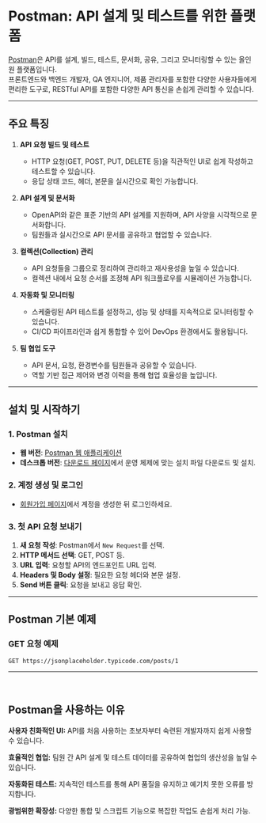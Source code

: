 # Postman: API 설계 및 테스트를 위한 플랫폼

[Postman](https://www.postman.com/)은 API를 설계, 빌드, 테스트, 문서화, 공유, 그리고 모니터링할 수 있는 올인원 플랫폼입니다.  
프론트엔드와 백엔드 개발자, QA 엔지니어, 제품 관리자를 포함한 다양한 사용자들에게 편리한 도구로, RESTful API를 포함한 다양한 API 통신을 손쉽게 관리할 수 있습니다.

---

## 주요 특징
1. **API 요청 빌드 및 테스트**
   - HTTP 요청(GET, POST, PUT, DELETE 등)을 직관적인 UI로 쉽게 작성하고 테스트할 수 있습니다.
   - 응답 상태 코드, 헤더, 본문을 실시간으로 확인 가능합니다.

2. **API 설계 및 문서화**
   - OpenAPI와 같은 표준 기반의 API 설계를 지원하며, API 사양을 시각적으로 문서화합니다.
   - 팀원들과 실시간으로 API 문서를 공유하고 협업할 수 있습니다.

3. **컬렉션(Collection) 관리**
   - API 요청들을 그룹으로 정리하여 관리하고 재사용성을 높일 수 있습니다.
   - 컬렉션 내에서 요청 순서를 조정해 API 워크플로우를 시뮬레이션 가능합니다.

4. **자동화 및 모니터링**
   - 스케줄링된 API 테스트를 설정하고, 성능 및 상태를 지속적으로 모니터링할 수 있습니다.
   - CI/CD 파이프라인과 쉽게 통합할 수 있어 DevOps 환경에서도 활용됩니다.

5. **팀 협업 도구**
   - API 문서, 요청, 환경변수를 팀원들과 공유할 수 있습니다.
   - 역할 기반 접근 제어와 변경 이력을 통해 협업 효율성을 높입니다.

---

## 설치 및 시작하기

### 1. Postman 설치
- **웹 버전**: [Postman 웹 애플리케이션](https://web.postman.com/)
- **데스크톱 버전**: [다운로드 페이지](https://www.postman.com/downloads/)에서 운영 체제에 맞는 설치 파일 다운로드 및 설치.

### 2. 계정 생성 및 로그인
- [회원가입 페이지](https://www.postman.com/)에서 계정을 생성한 뒤 로그인하세요.

### 3. 첫 API 요청 보내기
1. **새 요청 작성**: Postman에서 `New Request`를 선택.
2. **HTTP 메서드 선택**: GET, POST 등.
3. **URL 입력**: 요청할 API의 엔드포인트 URL 입력.
4. **Headers 및 Body 설정**: 필요한 요청 헤더와 본문 설정.
5. **Send 버튼 클릭**: 요청을 보내고 응답 확인.

---

## Postman 기본 예제

### GET 요청 예제
```http
GET https://jsonplaceholder.typicode.com/posts/1
```
---

<br/>

## Postman을 사용하는 이유

**사용자 친화적인 UI:** API를 처음 사용하는 초보자부터 숙련된 개발자까지 쉽게 사용할 수 있습니다.

**효율적인 협업:** 팀원 간 API 설계 및 테스트 데이터를 공유하여 협업의 생산성을 높일 수 있습니다.

**자동화된 테스트:** 지속적인 테스트를 통해 API 품질을 유지하고 예기치 못한 오류를 방지합니다.

**광범위한 확장성:** 다양한 통합 및 스크립트 기능으로 복잡한 작업도 손쉽게 처리 가능.

